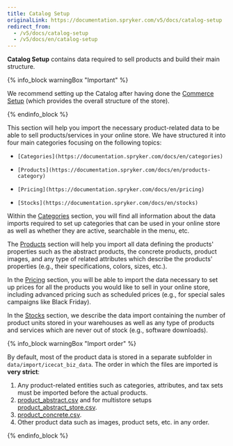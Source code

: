 ```yaml
---
title: Catalog Setup
originalLink: https://documentation.spryker.com/v5/docs/catalog-setup
redirect_from:
  - /v5/docs/catalog-setup
  - /v5/docs/en/catalog-setup
---
```


**Catalog Setup** contains data required to sell products and build their main structure. 

{% info_block warningBox "Important" %}

We recommend setting up the Catalog after having done the [Commerce Setup](https://documentation.spryker.com/docs/en/commerce-setup) (which provides the overall structure of the store).

{% endinfo_block %}

This section will help you import the necessary product-related data to be able to sell products/services in your online store. We have structured it into four main categories focusing on the following topics:

*     [Categories](https://documentation.spryker.com/docs/en/categories)
*     [Products](https://documentation.spryker.com/docs/en/products-category)
*     [Pricing](https://documentation.spryker.com/docs/en/pricing)
*     [Stocks](https://documentation.spryker.com/docs/en/stocks)

Within the [Categories](https://documentation.spryker.com/docs/en/categories) section, you will find all information about the data imports required to set up categories that can be used in your online store as well as whether they are active, searchable in the menu, etc.

The  [Products](https://documentation.spryker.com/docs/en/products-category) section will help you import all data defining the products' properties such as the abstract products, the concrete products, product images, and any type of related attributes which describe the products' properties (e.g., their specifications, colors, sizes, etc.).

In the [Pricing](https://documentation.spryker.com/docs/en/pricing) section, you will be able to import the data necessary to set up prices for all the products you would like to sell in your online store, including advanced pricing such as scheduled prices (e.g., for special sales campaigns like Black Friday).

In the  [Stocks](https://documentation.spryker.com/docs/en/stocks) section, we describe the data import containing the number of product units stored in your warehouses as well as any type of products and services which are never out of stock (e.g., software downloads).


{% info_block warningBox "Import order" %}

By default, most of the product data is stored in a separate subfolder in `data/import/icecat_biz_data`. The order in which the files are imported is **very strict**:
1. Any product-related entities such as categories, attributes, and tax sets must be imported before the actual products.
2. [product_abstract.csv](https://documentation.spryker.com/docs/en/file-details-product-abstractcsv) and for multistore setups [product_abstract_store.csv](https://documentation.spryker.com/docs/en/file-details-product-abstract-storecsv).
3. [product_concrete.csv](https://documentation.spryker.com/docs/en/file-details-product-concretecsv).
4. Other product data such as images, product sets, etc. in any order.

{% endinfo_block %}





